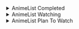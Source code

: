 <details>
    <summary align="left">AnimeList Completed</summary>
    <!-- MAL_ANIME_COMPLETED:start -->

<img height="200px" width="150px" title="5-toubun no Hanayome" src="https://cdn.myanimelist.net/images/anime/1819/97947.jpg?s=25dc9f14c3f607ccdbae5c9fe09ab73f"> <img height="200px" width="150px" title="5-toubun no Hanayome ∬" src="https://cdn.myanimelist.net/images/anime/1775/109514.jpg?s=cba7e1478072b27028c9932426c3c46b"> <img height="200px" width="150px" title="Adachi to Shimamura" src="https://cdn.myanimelist.net/images/anime/1649/109056.jpg?s=d8582598e2ad0e93812bd14c617bf2c2"> <img height="200px" width="150px" title="Arifureta Shokugyou de Sekai Saikyou" src="https://cdn.myanimelist.net/images/anime/1776/97682.jpg?s=e74b62e3865f5f13e1ab993219106320"> <img height="200px" width="150px" title="Asagao to Kase-san." src="https://cdn.myanimelist.net/images/anime/1578/94205.jpg?s=55fb48876c52edbf8dbcd0d4ca0dfb2d"> <img height="200px" width="150px" title="Bakemonogatari" src="https://cdn.myanimelist.net/images/anime/11/75274.jpg?s=131899bc1813a4d8d1560fb51127b23e"> <img height="200px" width="150px" title="Blend S" src="https://cdn.myanimelist.net/images/anime/6/88286.jpg?s=1aa0cfe72ca2024bf4293100bb64030c"> <img height="200px" width="150px" title="Boku no Hero Academia" src="https://cdn.myanimelist.net/images/anime/10/78745.jpg?s=9d4eccfe065cb41784c50c330fd035f6"> <img height="200px" width="150px" title="Boku no Hero Academia 2nd Season" src="https://cdn.myanimelist.net/images/anime/12/85221.jpg?s=d102298c3b8eacbf4236048a50eb5f6a"> <img height="200px" width="150px" title="Busou Shoujo Machiavellianism" src="https://cdn.myanimelist.net/images/anime/3/83995.jpg?s=210faaa91f99133c1d6f23113bbbf831"> <img height="200px" width="150px" title="Charlotte" src="https://cdn.myanimelist.net/images/anime/12/74683.jpg?s=75681af2da907afb388623877b0adbb2"> <img height="200px" width="150px" title="Charlotte: Tsuyoimono-tachi" src="https://cdn.myanimelist.net/images/anime/1709/98068.jpg?s=977116308585f6a5ec052fa7103f2c62"> <img height="200px" width="150px" title="Cheat Kusushi no Slow Life: Isekai ni Tsukurou Drugstore" src="https://cdn.myanimelist.net/images/anime/1787/115817.jpg?s=f147287375b3e42f33b95a492df1466f"> <img height="200px" width="150px" title="Citrus" src="https://cdn.myanimelist.net/images/anime/11/89985.jpg?s=2dcece0796413819a406b73eeb6b6368"> <img height="200px" width="150px" title="Date A Bullet: Dead or Bullet" src="https://cdn.myanimelist.net/images/anime/1984/108425.jpg?s=8297d3d69c675b1b43b26ec50fbd11db"> <img height="200px" width="150px" title="Date A Bullet: Nightmare or Queen" src="https://cdn.myanimelist.net/images/anime/1002/108424.jpg?s=b8dfab211e901d1c4be8460ddc26e14d"> <img height="200px" width="150px" title="Date A Live" src="https://cdn.myanimelist.net/images/anime/13/44844.jpg?s=a7196a16f990308e0b369ef07e2f2c8c"> <img height="200px" width="150px" title="Date A Live II" src="https://cdn.myanimelist.net/images/anime/5/76003.jpg?s=3eb20f3a08097318901c68b846fbba90"> <img height="200px" width="150px" title="Date A Live III" src="https://cdn.myanimelist.net/images/anime/1055/100468.jpg?s=e2b433a29a446cf982d9bbc4376a6ff3"> <img height="200px" width="150px" title="Death March kara Hajimaru Isekai Kyousoukyoku" src="https://cdn.myanimelist.net/images/anime/4/88911.jpg?s=54a3b0afcc4713703cf6f5a2dd7fcfda"> <img height="200px" width="150px" title="Domestic na Kanojo" src="https://cdn.myanimelist.net/images/anime/1021/95670.jpg?s=85b5edc4a73938105aa9dbe8cae65994"> <img height="200px" width="150px" title="Dr. Stone" src="https://cdn.myanimelist.net/images/anime/1613/102576.jpg?s=7333c2d0be20b23b5ec1c59c95d1c031"> <img height="200px" width="150px" title="Dr. Stone: Stone Wars" src="https://cdn.myanimelist.net/images/anime/1711/110614.jpg?s=51db32f980c882f08d08d06fe6279963"> <img height="200px" width="150px" title="Eromanga-sensei" src="https://cdn.myanimelist.net/images/anime/2/86468.jpg?s=a16df2d6339627cf76efeca7413eba77"> <img height="200px" width="150px" title="Fate/stay night" src="https://cdn.myanimelist.net/images/anime/4/30327.jpg?s=1058459555026dd7a329f4dda93bcd4b"> <img height="200px" width="150px" title="Fate/stay night: Unlimited Blade Works" src="https://cdn.myanimelist.net/images/anime/12/67333.jpg?s=0677ea63a4297be2d629dbea528850b7"> <img height="200px" width="150px" title="Fate/stay night: Unlimited Blade Works 2nd Season" src="https://cdn.myanimelist.net/images/anime/11/72863.jpg?s=e14720d02a2f9d54c2e2808da2d05a4f"> <img height="200px" width="150px" title="Fate/stay night: Unlimited Blade Works 2nd Season - Sunny Day" src="https://cdn.myanimelist.net/images/anime/4/75684.jpg?s=9822f38e56a32d2a174c2627f16aca69"> <img height="200px" width="150px" title="Fate/Zero" src="https://cdn.myanimelist.net/images/anime/1887/117644.jpg?s=8946eca80118132d5677878b0ffb28ae"> <img height="200px" width="150px" title="Fate/Zero 2nd Season" src="https://cdn.myanimelist.net/images/anime/1522/117645.jpg?s=c5c2038e6dcb60e95bf664597c1ba79e"> <img height="200px" width="150px" title="Fuuka" src="https://cdn.myanimelist.net/images/anime/8/83735.jpg?s=ba21ca027e0fad1293b6ae6040ada28a"> <img height="200px" width="150px" title="Gakusen Toshi Asterisk" src="https://cdn.myanimelist.net/images/anime/5/76034.jpg?s=98e563fbc0a071087d7d429dab12c131"> <img height="200px" width="150px" title="Gakusen Toshi Asterisk 2nd Season" src="https://cdn.myanimelist.net/images/anime/11/79107.jpg?s=4893fbd0e7f9e6600e6bf3ca3a37cde1"> <img height="200px" width="150px" title="Gamers!" src="https://cdn.myanimelist.net/images/anime/4/86828.jpg?s=0e961b661d698fe94a26d4b4ee7c6823"> <img height="200px" width="150px" title="Genjitsu Shugi Yuusha no Oukoku Saikenki" src="https://cdn.myanimelist.net/images/anime/1297/118764.jpg?s=feb2fc6b2d94155657f3ab36aa9de729"> <img height="200px" width="150px" title="Haiyore! Nyaruko-san" src="https://cdn.myanimelist.net/images/anime/6/49081.jpg?s=5a962ffef9b1e66c7bacde5a18e6f7a0"> <img height="200px" width="150px" title="Hanayamata" src="https://cdn.myanimelist.net/images/anime/1963/90831.jpg?s=d8cae7351f8abc38340b1c550144b259"> <img height="200px" width="150px" title="Hataraku Maou-sama!" src="https://cdn.myanimelist.net/images/anime/3/50177.jpg?s=e0a17f115f78540a667882ab65c94b8a"> <img height="200px" width="150px" title="Hello World" src="https://cdn.myanimelist.net/images/anime/1147/112650.jpg?s=3d8aba50f40f46ddbf92082cce941776"> <img height="200px" width="150px" title="Hige wo Soru. Soshite Joshikousei wo Hirou." src="https://cdn.myanimelist.net/images/anime/1146/113477.jpg?s=a951a4b3372f985a2f472ac7286d7972"> <img height="200px" width="150px" title="Horimiya" src="https://cdn.myanimelist.net/images/anime/1695/111486.jpg?s=68952f0e26a9e966ec8731f2256a7057"> <img height="200px" width="150px" title="Ijiranaide, Nagatoro-san" src="https://cdn.myanimelist.net/images/anime/1900/110097.jpg?s=314c0b7b0ca82b11791d473f48c97853"> <img height="200px" width="150px" title="Imouto sae Ireba Ii." src="https://cdn.myanimelist.net/images/anime/10/88472.jpg?s=df42e70050ded82534b270942798fe61"> <img height="200px" width="150px" title="Inugami-san to Nekoyama-san" src="https://cdn.myanimelist.net/images/anime/4/61921.jpg?s=56a3d014669d6b45a1c3c5158b561191"> <img height="200px" width="150px" title="Irozuku Sekai no Ashita kara" src="https://cdn.myanimelist.net/images/anime/1424/93855.jpg?s=ac9ad72415dde78e10f612876cfab1a6"> <img height="200px" width="150px" title="IS: Infinite Stratos" src="https://cdn.myanimelist.net/images/anime/3/74045.jpg?s=604a1cc97ed96e98a216f0a2e827aaab"> <img height="200px" width="150px" title="Isekai Maou to Shoukan Shoujo no Dorei Majutsu" src="https://cdn.myanimelist.net/images/anime/1649/93412.jpg?s=44ff303f5441f9eb344fc15c905bd839"> <img height="200px" width="150px" title="Isekai Maou to Shoukan Shoujo no Dorei Majutsu Ω" src="https://cdn.myanimelist.net/images/anime/1011/113703.jpg?s=8b54007d8adfd8ff1f062b100692df05"> <img height="200px" width="150px" title="Isekai Quartet" src="https://cdn.myanimelist.net/images/anime/1965/99667.jpg?s=41eea92a7a9a147aaddb77244492312f"> <img height="200px" width="150px" title="Isekai Quartet 2" src="https://cdn.myanimelist.net/images/anime/1030/103383.jpg?s=b17100a5ca1ae9ca5fec2153e2573c6b"> <img height="200px" width="150px" title="Isekai wa Smartphone to Tomo ni." src="https://cdn.myanimelist.net/images/anime/7/86794.jpg?s=f492fee9c6b5e95628da427ff91b92dd"> <img height="200px" width="150px" title="Itsudatte Bokura no Koi wa 10 cm Datta." src="https://cdn.myanimelist.net/images/anime/2/89554.jpg?s=ee88d45b367eb19db17c9cb78e4a371e"> <img height="200px" width="150px" title="Jaku-Chara Tomozaki-kun" src="https://cdn.myanimelist.net/images/anime/1120/109232.jpg?s=99927f3ca9fdf6279dcb24abba731338"> <img height="200px" width="150px" title="Jujutsu Kaisen (TV)" src="https://cdn.myanimelist.net/images/anime/1171/109222.jpg?s=58d338a7576baf76163dbc6ef47a8e76"> <img height="200px" width="150px" title="K-On!" src="https://cdn.myanimelist.net/images/anime/10/76120.jpg?s=83ed01eb2a4b10080a2c92d36a76137a"> <img height="200px" width="150px" title="K-On! Movie" src="https://cdn.myanimelist.net/images/anime/5/76233.jpg?s=a92ac2a3074f48e3edf6db2bc05e19c9"> <img height="200px" width="150px" title="K-On!!" src="https://cdn.myanimelist.net/images/anime/12/76121.jpg?s=3591bd572844955469d3f34e40d536c2"> <img height="200px" width="150px" title="K-On!!: Keikaku!" src="https://cdn.myanimelist.net/images/anime/7/26965.jpg?s=b128c48e52f5613bca9ac99e32c6f95c"> <img height="200px" width="150px" title="Kaguya-sama wa Kokurasetai: Tensai-tachi no Renai Zunousen" src="https://cdn.myanimelist.net/images/anime/1295/106551.jpg?s=c429574d498851c05117e2e2dac967c0"> <img height="200px" width="150px" title="Kaguya-sama wa Kokurasetai: Tensai-tachi no Renai Zunousen OVA" src="https://cdn.myanimelist.net/images/anime/1027/115055.jpg?s=9bb50abc9ffe0f7cb990bc12d1a6ffbc"> <img height="200px" width="150px" title="Kaguya-sama wa Kokurasetai? Tensai-tachi no Renai Zunousen" src="https://cdn.myanimelist.net/images/anime/1764/106659.jpg?s=368490ae3c395f3cd4e2cc032bf0ebb8"> <img height="200px" width="150px" title="Kaifuku Jutsushi no Yarinaoshi" src="https://cdn.myanimelist.net/images/anime/1301/110018.jpg?s=c8cd4cb006e0b6f6a9718b9579df61ec"> <img height="200px" width="150px" title="Kanojo mo Kanojo" src="https://cdn.myanimelist.net/images/anime/1713/117119.jpg?s=e31cae853119a731dfa99422ed8ef839"> <img height="200px" width="150px" title="Kanojo, Okarishimasu" src="https://cdn.myanimelist.net/images/anime/1485/107693.jpg?s=2eb8063409f5063b5378f7ebb61d73dd"> <img height="200px" width="150px" title="Kenja no Mago" src="https://cdn.myanimelist.net/images/anime/1261/100452.jpg?s=87f6131dd9f3e87663800ebd867ff422"> <img height="200px" width="150px" title="Kimi no Na wa." src="https://cdn.myanimelist.net/images/anime/5/87048.jpg?s=7ccc4b8cbfc8e793403e20e2b424708b"> <img height="200px" width="150px" title="Kishuku Gakkou no Juliet" src="https://cdn.myanimelist.net/images/anime/1908/93416.jpg?s=632fa03c566dac6a43ea54c3cb544851"> <img height="200px" width="150px" title="Kiss x Sis (TV)" src="https://cdn.myanimelist.net/images/anime/3/25518.jpg?s=ae12522f9a3db06ddd9945bcf2b301a4"> <img height="200px" width="150px" title="Kizumonogatari I: Tekketsu-hen" src="https://cdn.myanimelist.net/images/anime/1783/112810.jpg?s=c829ef24a94e5a464f67d62b6467481f"> <img height="200px" width="150px" title="Kizumonogatari II: Nekketsu-hen" src="https://cdn.myanimelist.net/images/anime/1981/112812.jpg?s=6d5ab47208f79b7b2dcf1a5da9416ffa"> <img height="200px" width="150px" title="Kizumonogatari III: Reiketsu-hen" src="https://cdn.myanimelist.net/images/anime/1084/112813.jpg?s=fe19f5004acee5c262f3c4f0b34f7021"> <img height="200px" width="150px" title="Koe no Katachi" src="https://cdn.myanimelist.net/images/anime/1122/96435.jpg?s=e0c63757607cb68202ab7cf031a08a15"> <img height="200px" width="150px" title="Koi to Uso" src="https://cdn.myanimelist.net/images/anime/5/86663.jpg?s=2d4ab698d89699b4a5112491441455fe"> <img height="200px" width="150px" title="Koi to Uso: Isshou no Koi/Koi no Kimochi" src="https://cdn.myanimelist.net/images/anime/1414/100837.jpg?s=0d439dcfbb793e7f133b33f1b14b1b79"> <img height="200px" width="150px" title="Koi to Yobu ni wa Kimochi Warui" src="https://cdn.myanimelist.net/images/anime/1519/110527.jpg?s=2fdefc2f41ad8ca7b2b9cf0e27926a62"> <img height="200px" width="150px" title="Kokoro Connect" src="https://cdn.myanimelist.net/images/anime/2/39665.jpg?s=480d9a95d33535244fdb4e941a3fc106"> <img height="200px" width="150px" title="Kono Subarashii Sekai ni Shukufuku wo!" src="https://cdn.myanimelist.net/images/anime/8/77831.jpg?s=a4dc2168a3c8b15b0a88614eff3fc376"> <img height="200px" width="150px" title="Kono Subarashii Sekai ni Shukufuku wo! 2" src="https://cdn.myanimelist.net/images/anime/2/83188.jpg?s=9d2a051345a89fab9da11533756b709b"> <img height="200px" width="150px" title="Kono Subarashii Sekai ni Shukufuku wo! Movie: Kurenai Densetsu" src="https://cdn.myanimelist.net/images/anime/1638/119321.jpg?s=7e4f684f9a104e2a45a5733cdd4666c8"> <img height="200px" width="150px" title="Kyoukai no Kanata" src="https://cdn.myanimelist.net/images/anime/3/85468.jpg?s=f5bde23e45490767ba9a2d74cc572452"> <img height="200px" width="150px" title="Kyuukyoku Shinka shita Full Dive RPG ga Genjitsu yori mo Kusoge Dattara" src="https://cdn.myanimelist.net/images/anime/1357/113277.jpg?s=deebb29f6392798ff7679ec810c5df72"> <img height="200px" width="150px" title="Love Live! School Idol Project" src="https://cdn.myanimelist.net/images/anime/11/56849.jpg?s=a04452b27bef0c4af69efeedb67b332a"> <img height="200px" width="150px" title="Mahou Sensou" src="https://cdn.myanimelist.net/images/anime/3/58103.jpg?s=0ea2a7452f809e9b8e44eda55ee04386"> <img height="200px" width="150px" title="Mahouka Koukou no Rettousei" src="https://cdn.myanimelist.net/images/anime/11/61039.jpg?s=18998620ca6bd1d11e2f2a3438603972"> <img height="200px" width="150px" title="Mahouka Koukou no Rettousei Movie: Hoshi wo Yobu Shoujo" src="https://cdn.myanimelist.net/images/anime/8/85524.jpg?s=ee2749b70fa6d1cdeb81c3bcbefc3085"> <img height="200px" width="150px" title="Mahouka Koukou no Rettousei: Raihousha-hen" src="https://cdn.myanimelist.net/images/anime/1322/114329.jpg?s=ed5090d46cf0d3f11c26f2c2eb390902"> <img height="200px" width="150px" title="Mahouka Koukou no Rettousei: Tsuioku-hen" src="https://cdn.myanimelist.net/images/anime/1847/120234.jpg?s=812d5812b3e1d4e1ed0cab8365b2c3b3"> <img height="200px" width="150px" title="Mahouka Koukou no Yuutousei" src="https://cdn.myanimelist.net/images/anime/1719/116262.jpg?s=c3ac2d3702204385612da1da8457ddc2"> <img height="200px" width="150px" title="Majo no Tabitabi" src="https://cdn.myanimelist.net/images/anime/1802/108501.jpg?s=b0578856f499ffb71367193ef0f734ce"> <img height="200px" width="150px" title="Manaria Friends" src="https://cdn.myanimelist.net/images/anime/1590/111673.jpg?s=59714b13d6ad14f46119c9ca7f98e616"> <img height="200px" width="150px" title="Maou Gakuin no Futekigousha: Shijou Saikyou no Maou no Shiso, Tensei shite Shison-tachi no Gakkou e Kayou" src="https://cdn.myanimelist.net/images/anime/1126/108573.jpg?s=f45453b5a8ac4d00a3392b7fd6b1640a"> <img height="200px" width="150px" title="Masamune-kun no Revenge" src="https://cdn.myanimelist.net/images/anime/12/83709.jpg?s=5e5d105a23c1f4ced504d14c797968f4"> <img height="200px" width="150px" title="Masamune-kun no Revenge OVA" src="https://cdn.myanimelist.net/images/anime/1062/92517.jpg?s=91cec95de55eaab01e457344a12f067b"> <img height="200px" width="150px" title="Mashiro no Oto" src="https://cdn.myanimelist.net/images/anime/1841/111554.jpg?s=61400785cf951e0ac28027cbab502fd7"> <img height="200px" width="150px" title="Megami-ryou no Ryoubo-kun." src="https://cdn.myanimelist.net/images/anime/1436/116410.jpg?s=8f36da196ed78f680dea4b9c9588780f"> <img height="200px" width="150px" title="Mieruko-chan" src="https://cdn.myanimelist.net/images/anime/1277/117155.jpg?s=cb3216d87e17d2ac91015ab501946641"> <img height="200px" width="150px" title="Mondaiji-tachi ga Isekai kara Kuru Sou Desu yo?" src="https://cdn.myanimelist.net/images/anime/12/43369.jpg?s=eb386eeb407584a511758d28654565cc"> <img height="200px" width="150px" title="Monogatari Series: Second Season" src="https://cdn.myanimelist.net/images/anime/3/52133.jpg?s=c263c0db8ebf02373df192782c57f2d7"> <img height="200px" width="150px" title="Mushoku Tensei: Isekai Ittara Honki Dasu" src="https://cdn.myanimelist.net/images/anime/1530/117776.jpg?s=80dd1bde5a010201cb3dc0ff66c050b2"> <img height="200px" width="150px" title="Mushoku Tensei: Isekai Ittara Honki Dasu Part 2" src="https://cdn.myanimelist.net/images/anime/1028/117777.jpg?s=50d09ab2d5669b5de90d242d434ca54c"> <img height="200px" width="150px" title="Nekomonogatari: Kuro" src="https://cdn.myanimelist.net/images/anime/4/84001.jpg?s=cd2641fe890f91aa83ba55fe9bae1a41"> <img height="200px" width="150px" title="Nisekoi" src="https://cdn.myanimelist.net/images/anime/13/75587.jpg?s=57d6ee7851f143bac0ceac43b31851a7"> <img height="200px" width="150px" title="No Game No Life" src="https://cdn.myanimelist.net/images/anime/1074/111944.jpg?s=7c48a2597fce0c18f16462626f407d23"> <img height="200px" width="150px" title="No Game No Life: Zero" src="https://cdn.myanimelist.net/images/anime/1085/90759.jpg?s=972e15d6b7d6ea30d4396244287e0f83"> <img height="200px" width="150px" title="Non Non Biyori" src="https://cdn.myanimelist.net/images/anime/2/51581.jpg?s=48de78f795020306104c5ac4bea7f36f"> <img height="200px" width="150px" title="Non Non Biyori Repeat" src="https://cdn.myanimelist.net/images/anime/9/75105.jpg?s=47d64eb28202c6c0012c1ab7806e72fc"> <img height="200px" width="150px" title="Noragami" src="https://cdn.myanimelist.net/images/anime/9/77809.jpg?s=4c1b442a3d12b3c2eb130113e8df51dc"> <img height="200px" width="150px" title="Noragami Aragoto" src="https://cdn.myanimelist.net/images/anime/1689/94850.jpg?s=b9c1e987c53fd7e4cef7fecea6f1bd78"> <img height="200px" width="150px" title="One Punch Man" src="https://cdn.myanimelist.net/images/anime/12/76049.jpg?s=0d01cfdaaef16dd1136e1f9081a3af00"> <img height="200px" width="150px" title="One Punch Man 2nd Season" src="https://cdn.myanimelist.net/images/anime/1805/99571.jpg?s=76893d6eb26f8add6731bcfa56f243ec"> <img height="200px" width="150px" title="Ore dake Haireru Kakushi Dungeon" src="https://cdn.myanimelist.net/images/anime/1988/115708.jpg?s=e84baecfe946414268717c0d75500638"> <img height="200px" width="150px" title="Ore no Imouto ga Konnani Kawaii Wake ga Nai" src="https://cdn.myanimelist.net/images/anime/8/24875.jpg?s=df126086e374341d0bec4ba8dad09b2e"> <img height="200px" width="150px" title="Ore no Imouto ga Konnani Kawaii Wake ga Nai Specials" src="https://cdn.myanimelist.net/images/anime/8/29734.jpg?s=b9d36cbd6aebac7a36b5126ddac7b832"> <img height="200px" width="150px" title="Ore no Imouto ga Konnani Kawaii Wake ga Nai. Specials" src="https://cdn.myanimelist.net/images/anime/9/51167.jpg?s=3f7117730888cc25dd9580750c56f6f6"> <img height="200px" width="150px" title="Ore no Kanojo to Osananajimi ga Shuraba Sugiru" src="https://cdn.myanimelist.net/images/anime/13/44187.jpg?s=594b8ce4a997aed8112c1f65aca6cc51"> <img height="200px" width="150px" title="Ore no Nounai Sentakushi ga, Gakuen Love Comedy wo Zenryoku de Jama Shiteiru" src="https://cdn.myanimelist.net/images/anime/10/53235.jpg?s=d2f030a4f4f28aff5ad9821f56acbcee"> <img height="200px" width="150px" title="Ore no Nounai Sentakushi ga, Gakuen Love Comedy wo Zenryoku de Jama Shiteiru OVA" src="https://cdn.myanimelist.net/images/anime/1464/112501.jpg?s=46d32d811c32c2dbb705fbb334fc6f49"> <img height="200px" width="150px" title="Osananajimi ga Zettai ni Makenai Love Comedy" src="https://cdn.myanimelist.net/images/anime/1111/113327.jpg?s=f7737f7b383a9bb5d0ee5d42ae25b86f"> <img height="200px" width="150px" title="Outbreak Company" src="https://cdn.myanimelist.net/images/anime/7/54343.jpg?s=e668a4cbc8bc1ea8b3d4b668c4fac7d3"> <img height="200px" width="150px" title="Overlord" src="https://cdn.myanimelist.net/images/anime/7/88019.jpg?s=b48bbd30b369b183373185a765b3a510"> <img height="200px" width="150px" title="Overlord II" src="https://cdn.myanimelist.net/images/anime/1212/113415.jpg?s=8b6111b96a830bf35f7fe5451b2f89cd"> <img height="200px" width="150px" title="Peach Boy Riverside" src="https://cdn.myanimelist.net/images/anime/1535/115023.jpg?s=a2289b7712a09566ec28f700eadeebd4"> <img height="200px" width="150px" title="Rakudai Kishi no Cavalry" src="https://cdn.myanimelist.net/images/anime/9/76493.jpg?s=489b37ce8a3c7415ed6a393d29a00365"> <img height="200px" width="150px" title="Re:Zero kara Hajimeru Isekai Seikatsu" src="https://cdn.myanimelist.net/images/anime/11/79410.jpg?s=69ada0653f54ee0d8f9381ccd0ecfbb4"> <img height="200px" width="150px" title="Re:Zero kara Hajimeru Isekai Seikatsu 2nd Season" src="https://cdn.myanimelist.net/images/anime/1444/108005.jpg?s=8ae5fe43a57390226a726985bed7b0bf"> <img height="200px" width="150px" title="Re:Zero kara Hajimeru Isekai Seikatsu 2nd Season Part 2" src="https://cdn.myanimelist.net/images/anime/1724/117421.jpg?s=6020772571417d83c9dc93858c8c4e91"> <img height="200px" width="150px" title="Rikei ga Koi ni Ochita no de Shoumei shitemita." src="https://cdn.myanimelist.net/images/anime/1432/103533.jpg?s=76d67e91222a4a64f99a6be2d21d20cd"> <img height="200px" width="150px" title="Rokudenashi Majutsu Koushi to Akashic Records" src="https://cdn.myanimelist.net/images/anime/8/85593.jpg?s=e7b65e5c359a276838e640fb4c95240c"> <img height="200px" width="150px" title="Saenai Heroine no Sodatekata" src="https://cdn.myanimelist.net/images/anime/7/68783.jpg?s=067c6242a8975a86fb0e5af8c880b00a"> <img height="200px" width="150px" title="Saenai Heroine no Sodatekata ♭" src="https://cdn.myanimelist.net/images/anime/2/84797.jpg?s=fac044e1c469cc74fda1121d3c05442e"> <img height="200px" width="150px" title="Saenai Heroine no Sodatekata Fine" src="https://cdn.myanimelist.net/images/anime/1671/111411.jpg?s=efa4a8484689a0d43c804b98e7130f86"> <img height="200px" width="150px" title="Saenai Heroine no Sodatekata: Ai to Seishun no Service-kai" src="https://cdn.myanimelist.net/images/anime/6/70493.jpg?s=f8677eaf3cd071917ea7a3a58a1948a3"> <img height="200px" width="150px" title="Sakura Trick" src="https://cdn.myanimelist.net/images/anime/2/56189.jpg?s=678ae4d89a191fda6ff86d57314797d7"> <img height="200px" width="150px" title="Sakura-sou no Pet na Kanojo" src="https://cdn.myanimelist.net/images/anime/4/43643.jpg?s=8985692bca984fcfb2cb58dd7835598a"> <img height="200px" width="150px" title="Seijo no Maryoku wa Bannou Desu" src="https://cdn.myanimelist.net/images/anime/1947/114235.jpg?s=0958a2999d4828fa527360dcb556a783"> <img height="200px" width="150px" title="Seirei Gensouki" src="https://cdn.myanimelist.net/images/anime/1836/116060.jpg?s=06ffe913047faa11fe02333cbe7a56cb"> <img height="200px" width="150px" title="Seishun Buta Yarou wa Bunny Girl Senpai no Yume wo Minai" src="https://cdn.myanimelist.net/images/anime/1301/93586.jpg?s=8005edacb14704a8d208a470cbb22340"> <img height="200px" width="150px" title="Seishun Buta Yarou wa Yumemiru Shoujo no Yume wo Minai" src="https://cdn.myanimelist.net/images/anime/1613/102179.jpg?s=ca136750063740139a542af131f4c5a9"> <img height="200px" width="150px" title="Sekai Saikou no Ansatsusha, Isekai Kizoku ni Tensei suru" src="https://cdn.myanimelist.net/images/anime/1928/117620.jpg?s=59b0b58c4ef55cbd2bf6cac691c32ad2"> <img height="200px" width="150px" title="Sentouin, Hakenshimasu!" src="https://cdn.myanimelist.net/images/anime/1444/115118.jpg?s=ca0a87bac8823a444da5e92963e78e6b"> <img height="200px" width="150px" title="Seven Knights Revolution: Eiyuu no Keishousha" src="https://cdn.myanimelist.net/images/anime/1079/114017.jpg?s=edd672ee65bb0e95243f4c00552ea200"> <img height="200px" width="150px" title="Shelter (Music)" src="https://cdn.myanimelist.net/images/anime/5/82388.jpg?s=e3f6fa5a8d2be8eb0f9497268a96c1b0"> <img height="200px" width="150px" title="Shigatsu wa Kimi no Uso" src="https://cdn.myanimelist.net/images/anime/3/67177.jpg?s=cb4feb0790ffa988413a6d7a064bd6f3"> <img height="200px" width="150px" title="Shin no Nakama ja Nai to Yuusha no Party wo Oidasareta node, Henkyou de Slow Life suru Koto ni Shimashita" src="https://cdn.myanimelist.net/images/anime/1723/117854.jpg?s=ec543274550377356e69efb3b99cf56c"> <img height="200px" width="150px" title="Shingeki no Kyojin" src="https://cdn.myanimelist.net/images/anime/10/47347.jpg?s=54b58bc1d2b935ec942c69139cb54bb0"> <img height="200px" width="150px" title="Shingeki no Kyojin Season 2" src="https://cdn.myanimelist.net/images/anime/4/84177.jpg?s=e8b3578e32735ccaf9b2dcc237129581"> <img height="200px" width="150px" title="Shingeki no Kyojin Season 3 Part 2" src="https://cdn.myanimelist.net/images/anime/1517/100633.jpg?s=a00404552ef172c5cec8d586ed537214"> <img height="200px" width="150px" title="Shingeki no Kyojin: The Final Season" src="https://cdn.myanimelist.net/images/anime/1000/110531.jpg?s=95d739fe2a46e7cadb72b3879dea917b"> <img height="200px" width="150px" title="Shinka no Mi: Shiranai Uchi ni Kachigumi Jinsei" src="https://cdn.myanimelist.net/images/anime/1537/117590.jpg?s=d2cadc4902a2395bd3934d3dca043393"> <img height="200px" width="150px" title="Shoujo Sect" src="https://cdn.myanimelist.net/images/anime/1088/116195.jpg?s=1af3242a1bae889d33c9a06e9eb48b7b"> <img height="200px" width="150px" title="Shuudengo, Capsule Hotel de, Joushi ni Binetsu Tsutawaru Yoru." src="https://cdn.myanimelist.net/images/anime/1418/93509.jpg?s=7b638df6400278ae65ee59943ac99cf0"> <img height="200px" width="150px" title="Shuumatsu Nani Shitemasu ka? Isogashii Desu ka? Sukutte Moratte Ii Desu ka?" src="https://cdn.myanimelist.net/images/anime/4/85260.jpg?s=0310f77cc2e7b2cebf3aaf1d9cf6f1d7"> <img height="200px" width="150px" title="Slime Taoshite 300-nen, Shiranai Uchi ni Level Max ni Nattemashita" src="https://cdn.myanimelist.net/images/anime/1641/113723.jpg?s=dd159c0a9b302b644c0a395d0b91816e"> <img height="200px" width="150px" title="SSSS.Dynazenon" src="https://cdn.myanimelist.net/images/anime/1880/113766.jpg?s=c9892d85d7beb52b9f60e85b3b5a36af"> <img height="200px" width="150px" title="Steins;Gate" src="https://cdn.myanimelist.net/images/anime/5/73199.jpg?s=44344dc9cc90855a67baa1b4694dc74d"> <img height="200px" width="150px" title="Steins;Gate 0" src="https://cdn.myanimelist.net/images/anime/1375/93521.jpg?s=b8ac6aae882b8be3eccd224c3026a0d5"> <img height="200px" width="150px" title="Strike the Blood" src="https://cdn.myanimelist.net/images/anime/5/56163.jpg?s=1dd1adf8757ad7d4f3f3d06dddde72be"> <img height="200px" width="150px" title="Strike the Blood II" src="https://cdn.myanimelist.net/images/anime/1600/111675.jpg?s=601b9d96b7dcde167801e8e5c89abb7e"> <img height="200px" width="150px" title="Strike the Blood III" src="https://cdn.myanimelist.net/images/anime/1768/111676.jpg?s=8aacd31125370e7ed6128835953f256e"> <img height="200px" width="150px" title="Strike the Blood IV" src="https://cdn.myanimelist.net/images/anime/1692/116875.jpg?s=e4b568294c97eb556eb815a941328249"> <img height="200px" width="150px" title="Sword Art Online" src="https://cdn.myanimelist.net/images/anime/11/39717.jpg?s=05cc3cdfc451395e2c3b3dcfb46c5d7d"> <img height="200px" width="150px" title="Sword Art Online II" src="https://cdn.myanimelist.net/images/anime/11/65185.jpg?s=819500fe1168f44756c1c9aab059739a"> <img height="200px" width="150px" title="Sword Art Online: Alicization - War of Underworld" src="https://cdn.myanimelist.net/images/anime/1630/103417.jpg?s=5ba494bda5ebae00ae902bfe29e0ae6d"> <img height="200px" width="150px" title="Tada-kun wa Koi wo Shinai" src="https://cdn.myanimelist.net/images/anime/1446/91841.jpg?s=cab38f03a1c09a00598c48f1cd3f25b8"> <img height="200px" width="150px" title="Takt Op. Destiny" src="https://cdn.myanimelist.net/images/anime/1449/117797.jpg?s=df36a9429dafd79c304faf268600feb1"> <img height="200px" width="150px" title="Tantei wa Mou, Shindeiru." src="https://cdn.myanimelist.net/images/anime/1843/115815.jpg?s=f3945ad72ce0cef2936bab8b7184cbbd"> <img height="200px" width="150px" title="Tate no Yuusha no Nariagari" src="https://cdn.myanimelist.net/images/anime/1490/101365.jpg?s=3ab103191967380175e2b8fb5ab2a8e6"> <img height="200px" width="150px" title="Tatoeba Last Dungeon Mae no Mura no Shounen ga Joban no Machi de Kurasu Youna Monogatari" src="https://cdn.myanimelist.net/images/anime/1512/111549.jpg?s=19ec6228a421663f743014c198c7fbbc"> <img height="200px" width="150px" title="Tensei shitara Slime Datta Ken" src="https://cdn.myanimelist.net/images/anime/1694/93337.jpg?s=bf755ad70a2ee6b3d1e802972821860b"> <img height="200px" width="150px" title="Tensei shitara Slime Datta Ken 2nd Season" src="https://cdn.myanimelist.net/images/anime/1271/109841.jpg?s=b92722b58ae0e9de4ac915641bdf5de1"> <img height="200px" width="150px" title="Tensei shitara Slime Datta Ken 2nd Season Part 2" src="https://cdn.myanimelist.net/images/anime/1033/118296.jpg?s=cfe2f8632da3cbbf5ade6fe1bb45f04b"> <img height="200px" width="150px" title="Tokyo Autumn Session" src="https://cdn.myanimelist.net/images/anime/1685/105598.jpg?s=b1f158bde3e95426ea044da715ce4e32"> <img height="200px" width="150px" title="Tonikaku Kawaii" src="https://cdn.myanimelist.net/images/anime/1613/108722.jpg?s=a5a26a57a740bf2727e9fd5df6c7a698"> <img height="200px" width="150px" title="Tonikaku Kawaii: Kaisou" src="https://cdn.myanimelist.net/images/anime/1980/110984.jpg?s=1a2408e0bd577711c4aee8c4de8c3f19"> <img height="200px" width="150px" title="Trinity Seven" src="https://cdn.myanimelist.net/images/anime/12/67795.jpg?s=4cf5e9f699aa030df2b9acb582c97e7b"> <img height="200px" width="150px" title="Trinity Seven: Nanatsu no Taizai to Nana Madoushi" src="https://cdn.myanimelist.net/images/anime/3/74066.jpg?s=9f7fb84397fdaccac459c6bc93d7d2d5"> <img height="200px" width="150px" title="Tsuki ga Michibiku Isekai Douchuu" src="https://cdn.myanimelist.net/images/anime/1950/116474.jpg?s=29ff2aae89194f87f24e525ea0ece65e"> <img height="200px" width="150px" title="Tsuki to Laika to Nosferatu" src="https://cdn.myanimelist.net/images/anime/1393/118374.jpg?s=084a552f3930911c9352124e54e8ac55"> <img height="200px" width="150px" title="Urasekai Picnic" src="https://cdn.myanimelist.net/images/anime/1494/111515.jpg?s=62bea304899aecfd037d79a1a2d188fa"> <img height="200px" width="150px" title="Vivy: Fluorite Eye's Song" src="https://cdn.myanimelist.net/images/anime/1637/115052.jpg?s=4c82f14c5ecd5fcd4742ea3370d597c7"> <img height="200px" width="150px" title="Watashi ni Tenshi ga Maiorita!" src="https://cdn.myanimelist.net/images/anime/1778/100470.jpg?s=4fc3f580bd81fe54336eff6f8e930e84"> <img height="200px" width="150px" title="Wotaku ni Koi wa Muzukashii" src="https://cdn.myanimelist.net/images/anime/1864/93518.jpg?s=d0a6da9341080f3e37c2ce6463ecc09b"> <img height="200px" width="150px" title="Yagate Kimi ni Naru" src="https://cdn.myanimelist.net/images/anime/1783/96153.jpg?s=0fa69f20fe5776267378efa5a08c936a"> <img height="200px" width="150px" title="Yahari Ore no Seishun Love Comedy wa Machigatteiru." src="https://cdn.myanimelist.net/images/anime/1786/120117.jpg?s=85fccd7fc45723643a1b8a54f2e1e0ec"> <img height="200px" width="150px" title="Yahari Ore no Seishun Love Comedy wa Machigatteiru. Kan" src="https://cdn.myanimelist.net/images/anime/1958/107912.jpg?s=fa58da30bebb2c543332a089fb606b6c"> <img height="200px" width="150px" title="Yahari Ore no Seishun Love Comedy wa Machigatteiru. Zoku" src="https://cdn.myanimelist.net/images/anime/11/75376.jpg?s=fcaff9379318b99a9fb1e7f3f5b3fa02"> <img height="200px" width="150px" title="Yahari Ore no Seishun Love Comedy wa Machigatteiru. Zoku OVA" src="https://cdn.myanimelist.net/images/anime/13/84052.jpg?s=7edbc2fab60794a5ab06b15e77645a51"> <img height="200px" width="150px" title="Yamada-kun to 7-nin no Majo (TV)" src="https://cdn.myanimelist.net/images/anime/2/73700.jpg?s=9528b4ad489e05329a908bbb0216d9ff"> <img height="200px" width="150px" title="Youjo Senki" src="https://cdn.myanimelist.net/images/anime/5/82890.jpg?s=90105b8046042d10943829761dec0622"> <img height="200px" width="150px" title="Youkoso Jitsuryoku Shijou Shugi no Kyoushitsu e (TV)" src="https://cdn.myanimelist.net/images/anime/5/86830.jpg?s=51e2491581b691151d0417c6427a0123"> <img height="200px" width="150px" title="Yuru Camp△ Season 2" src="https://cdn.myanimelist.net/images/anime/1255/110636.jpg?s=092742599df6b06e461bf1f290838f5d">

<!-- MAL_ANIME_COMPLETED:end -->
</details>

<details>
    <summary align="left">AnimeList Watching</summary>
    <!-- MAL_ANIME_WATCHING:start -->

<img height="200px" width="150px" title="Daitoshokan no Hitsujikai" src="https://cdn.myanimelist.net/images/anime/9/75230.jpg?s=8df3923f3e8c808ce63b3f9dfb88d338"> <img height="200px" width="150px" title="Genjitsu Shugi Yuusha no Oukoku Saikenki Part 2" src="https://cdn.myanimelist.net/images/anime/1088/120068.jpg?s=a05eb7cad967a283894a4748a883133d"> <img height="200px" width="150px" title="Shuumatsu no Harem" src="https://cdn.myanimelist.net/images/anime/1491/117296.jpg?s=4e4737581cc951ff3ffd33dc457e9130"> <img height="200px" width="150px" title="Tensai Ouji no Akaji Kokka Saisei Jutsu" src="https://cdn.myanimelist.net/images/anime/1263/119511.jpg?s=6f2ae5e436230a6e66c19e746bd9b4fe">

<!-- MAL_ANIME_WATCHING:end -->
</details>

<details>
    <summary align="left">AnimeList Plan To Watch</summary>
    <!-- MAL_ANIME_PTW:start -->

<img height="200px" width="150px" title="86 Part 2" src="https://cdn.myanimelist.net/images/anime/1321/117508.jpg?s=3fe4792c0612f6d4f7cf43b351e50ee0"> <img height="200px" width="150px" title="Arifureta Shokugyou de Sekai Saikyou 2nd Season" src="https://cdn.myanimelist.net/images/anime/1877/119668.jpg?s=480975229b4845fb3633b95893f85ad2"> <img height="200px" width="150px" title="Boku no Hero Academia 5th Season" src="https://cdn.myanimelist.net/images/anime/1911/113611.jpg?s=9c8b42bb7fb0073f57cfab91ad8adfe9"> <img height="200px" width="150px" title="Date A Live IV" src="https://cdn.myanimelist.net/images/anime/1311/121351.jpg?s=d7a71fdf6c6cd3c295746f6172ec0c8b"> <img height="200px" width="150px" title="Flip Flappers" src="https://cdn.myanimelist.net/images/anime/4/82292.jpg?s=5c2ea69feda65d09569d4e5069950188"> <img height="200px" width="150px" title="Gridman x Dynazenon" src="https://cdn.myanimelist.net/images/anime/1486/120060.jpg?s=79c4a1516e5e83bec51965f5329d8b9c"> <img height="200px" width="150px" title="Happy Sugar Life" src="https://cdn.myanimelist.net/images/anime/1386/103920.jpg?s=2e48b86e3a67bbb4411e117767714738"> <img height="200px" width="150px" title="Hataraku Maou-sama! 2nd Season" src="https://cdn.myanimelist.net/images/anime/1543/120053.jpg?s=873dfd342a31e51ebc85a1f09bd34340"> <img height="200px" width="150px" title="Hentai Ouji to Warawanai Neko." src="https://cdn.myanimelist.net/images/anime/3/75788.jpg?s=6731de868e93bf512ed6bcd9052fb37b"> <img height="200px" width="150px" title="Isekai Quartet Movie: Another World" src="https://cdn.myanimelist.net/images/anime/1157/116405.jpg?s=6e0ab7a8d26f4123367f2c7f8b742fad"> <img height="200px" width="150px" title="Kaguya-sama wa Kokurasetai: Ultra Romantic" src="https://cdn.myanimelist.net/images/anime/1430/118919.jpg?s=a8ccc439b29ccfa60e0ea9e4450f2e7f"> <img height="200px" width="150px" title="Kanojo, Okarishimasu 2nd Season" src="https://cdn.myanimelist.net/images/anime/1427/120522.jpg?s=9d00e06b066247b582ddc5389364828f"> <img height="200px" width="150px" title="Karakai Jouzu no Takagi-san 3" src="https://cdn.myanimelist.net/images/anime/1861/120361.jpg?s=9387b52798a36b3824e4e0a8af4a9281"> <img height="200px" width="150px" title="Kimetsu no Yaiba" src="https://cdn.myanimelist.net/images/anime/1286/99889.jpg?s=81c6430c56cc114a0af79acf538dd994"> <img height="200px" width="150px" title="Komi-san wa, Comyushou desu." src="https://cdn.myanimelist.net/images/anime/1899/117237.jpg?s=ca27f42d3561dcd93db479c965037bf1"> <img height="200px" width="150px" title="Love Live! Nijigasaki Gakuen School Idol Doukoukai" src="https://cdn.myanimelist.net/images/anime/1393/109203.jpg?s=a7dff46dcb7de5845293c83501d5b24d"> <img height="200px" width="150px" title="Made in Abyss" src="https://cdn.myanimelist.net/images/anime/6/86733.jpg?s=f0907acb88170f55da175df3e21f162a"> <img height="200px" width="150px" title="Mahou Shoujo Madoka★Magica" src="https://cdn.myanimelist.net/images/anime/11/55225.jpg?s=dc9da7d0f82893e189145da0e35c1fc0"> <img height="200px" width="150px" title="Mahouka Koukou no Rettousei (Zoku-hen)" src="https://cdn.myanimelist.net/images/anime/1639/120309.jpg?s=c8d848aa86c952ab445d55dd270528af"> <img height="200px" width="150px" title="Maou Gakuin no Futekigousha: Shijou Saikyou no Maou no Shiso, Tensei shite Shison-tachi no Gakkou e Kayou 2nd Season" src="https://cdn.myanimelist.net/images/anime/1790/114281.jpg?s=cfcbc1171f29858e255fccab04af41b5"> <img height="200px" width="150px" title="Nakitai Watashi wa Neko wo Kaburu" src="https://cdn.myanimelist.net/images/anime/1045/106389.jpg?s=0f064efb664e5ae07142d749a76f3b61"> <img height="200px" width="150px" title="Otome Game no Hametsu Flag shika Nai Akuyaku Reijou ni Tensei shiteshimatta... X" src="https://cdn.myanimelist.net/images/anime/1088/116439.jpg?s=75237f1b2a8ea2fa466a6e1d0cff6aa4"> <img height="200px" width="150px" title="Overlord III" src="https://cdn.myanimelist.net/images/anime/1511/93473.jpg?s=2f3516a6be8a30057e6386c12f515640"> <img height="200px" width="150px" title="Overlord IV" src="https://cdn.myanimelist.net/images/anime/1530/120110.jpg?s=73f3a29b08a719191e7090265fb347bd"> <img height="200px" width="150px" title="Renai Boukun" src="https://cdn.myanimelist.net/images/anime/9/84266.jpg?s=f184cfb0acf981f39d70d20796e1e865"> <img height="200px" width="150px" title="Rikei ga Koi ni Ochita no de Shoumei shitemita. Heart" src="https://cdn.myanimelist.net/images/anime/1109/118948.jpg?s=22e5245842a1dffda7e1c2a72a68831d"> <img height="200px" width="150px" title="Scarlet Nexus" src="https://cdn.myanimelist.net/images/anime/1314/116004.jpg?s=1f8479ae341eb6a174e1743467c9d23e"> <img height="200px" width="150px" title="Seirei Gensouki 2nd Season" src="https://cdn.myanimelist.net/images/anime/1443/119231.jpg?s=123e2c553a52d15bb35f40b41435fd44"> <img height="200px" width="150px" title="Seishun Buta Yarou wa Bunny Girl Senpai no Yume wo Minai Picture Drama" src="https://cdn.myanimelist.net/images/anime/1315/99597.jpg?s=9c2588f7a127dc6cd8f5abfed4403a5b"> <img height="200px" width="150px" title="Seitokai Yakuindomo" src="https://cdn.myanimelist.net/images/anime/4/75550.jpg?s=56d647dc2e3ca94e78e31039abd066b5"> <img height="200px" width="150px" title="Shingeki no Kyojin: The Final Season Part 2" src="https://cdn.myanimelist.net/images/anime/1948/120625.jpg?s=2a2440c468c5b68b7d1a66ee091cf547"> <img height="200px" width="150px" title="Slime Taoshite 300-nen, Shiranai Uchi ni Level Max ni Nattemashita 2nd Season" src="https://cdn.myanimelist.net/images/anime/1285/120344.jpg?s=50592b200188e106c83b7528e5c213e9"> <img height="200px" width="150px" title="SSSS.Gridman" src="https://cdn.myanimelist.net/images/anime/1973/95616.jpg?s=750c85eb2f6886fa91f203e9a2486ae0"> <img height="200px" width="150px" title="Suki ni Naru Sono Shunkan wo.: Kokuhaku Jikkou Iinkai" src="https://cdn.myanimelist.net/images/anime/12/87065.jpg?s=cfa2bbf7a5ebcab70772bf16fbad6712"> <img height="200px" width="150px" title="Tamako Market" src="https://cdn.myanimelist.net/images/anime/6/79594.jpg?s=d7bb0bc10cc1993725e2a83734cd1ef4"> <img height="200px" width="150px" title="Tate no Yuusha no Nariagari Season 2" src="https://cdn.myanimelist.net/images/anime/1484/120884.jpg?s=5fabd4ee354f683915b6e427f5675cf3"> <img height="200px" width="150px" title="Tate no Yuusha no Nariagari Season 3" src="https://cdn.myanimelist.net/images/anime/1406/104631.jpg?s=a65d27daac921a1d9631044919a7762b"> <img height="200px" width="150px" title="Tonikaku Kawaii 2nd Season" src="https://cdn.myanimelist.net/images/anime/1239/119262.jpg?s=78ce3ea6835e2ca334d337a22bb25345"> <img height="200px" width="150px" title="Vanitas no Karte" src="https://cdn.myanimelist.net/images/anime/1401/118483.jpg?s=8e0b5d1dd5b747654f642dbc7eb19fa5"> <img height="200px" width="150px" title="Yahari Ore no Seishun Love Comedy wa Machigatteiru. Kan OVA" src="https://cdn.myanimelist.net/images/anime/1360/111228.jpg?s=4a6bf623f8cf524962d50d30b5820b7e"> <img height="200px" width="150px" title="Yuru Yuri" src="https://cdn.myanimelist.net/images/anime/12/75173.jpg?s=50b2e2d0d98c52cb159d2072d0f849af"> <img height="200px" width="150px" title="Yuru Yuri Nachuyachumi!" src="https://cdn.myanimelist.net/images/anime/2/73281.jpg?s=2b95af3558b23c8b08eb4b9cb0830da1"> <img height="200px" width="150px" title="Yuru Yuri San☆Hai!" src="https://cdn.myanimelist.net/images/anime/7/76667.jpg?s=934749e95f4106e5767e93f5e48e2707"> <img height="200px" width="150px" title="Yuru Yuri♪♪" src="https://cdn.myanimelist.net/images/anime/8/75174.jpg?s=46cb1dad52c813f765017bf60863f180"> <img height="200px" width="150px" title="Yuuki Yuuna wa Yuusha de Aru: Dai Mankai no Shou" src="https://cdn.myanimelist.net/images/anime/1657/118480.jpg?s=fa33ab504c4d1e3f357fbce66023eb6f"> <img height="200px" width="150px" title="Zutto Mae kara Suki deshita.: Kokuhaku Jikkou Iinkai" src="https://cdn.myanimelist.net/images/anime/3/82121.jpg?s=636f0a2605211a1012e209788cfc190b">

<!-- MAL_ANIME_PTW:end -->
</details>

